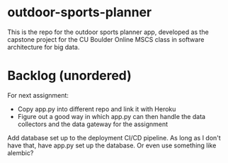 # outdoor-sports-planner
This is the repo for the outdoor sports planner app, developed as the capstone project for the CU Boulder Online MSCS class in software architecture for big data.

# Backlog (unordered)

For next assignment:
* Copy app.py into different repo and link it with Heroku
* Figure out a good way in which app.py can then handle the data collectors and the data gateway for the assignment


Add database set up to the deployment CI/CD pipeline. As long as I don't have that, have app.py set up the database. Or even use something like alembic?